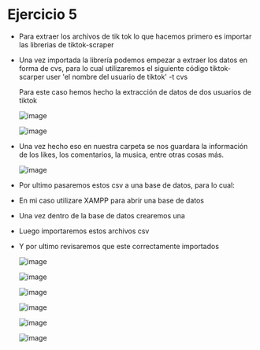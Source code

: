 # Ejercicio 5

* Para extraer los archivos de tik tok lo que hacemos primero es importar las librerias de tiktok-scraper
* Una vez importada la librería podemos empezar a extraer los datos en forma de cvs, para lo cual utilizaremos el siguiente código
  tiktok-scarper user 'el nombre del usuario de tiktok' -t cvs
  
  Para este caso hemos hecho la extracción de datos de dos usuarios de tiktok
  
  ![image](https://user-images.githubusercontent.com/65980001/127723689-93841197-7640-44d1-8728-24577a97fc36.png)
  
  ![image](https://user-images.githubusercontent.com/65980001/127723740-ec734b11-60da-4448-ade2-fef54d499395.png)

* Una vez hecho eso en nuestra carpeta se nos guardara la información de los likes, los comentarios, la musica, entre otras cosas más.
  
  ![image](https://user-images.githubusercontent.com/65980001/127723737-32bb5a56-3cb6-4135-82b5-2b26474d707a.png)


* Por ultimo pasaremos estos csv a una base de datos, para lo cual:
* En mi caso utilizare XAMPP para abrir una base de datos
* Una vez dentro de la base de datos crearemos una 
* Luego importaremos estos archivos csv 
* Y por ultimo revisaremos que este correctamente importados

  ![image](https://user-images.githubusercontent.com/65980001/127725095-43b60a11-eff8-4c0f-bb15-2582860238dc.png)
  
  ![image](https://user-images.githubusercontent.com/65980001/127725109-681c22a8-1e6f-4694-a2f8-d99d3a25d79c.png)

  ![image](https://user-images.githubusercontent.com/65980001/127725112-e774b0b0-ba3a-4070-93e6-2f8bf4d28c54.png)

  ![image](https://user-images.githubusercontent.com/65980001/127725114-c42cd2e3-3f2d-4cea-9253-bcf7b72713fc.png)

  ![image](https://user-images.githubusercontent.com/65980001/127725107-be53fd17-36e9-4654-9040-c737c1ed0b3f.png)
  
  ![image](https://user-images.githubusercontent.com/65980001/127725117-fb5048e0-7704-4143-aea0-1205fcc753b4.png)



